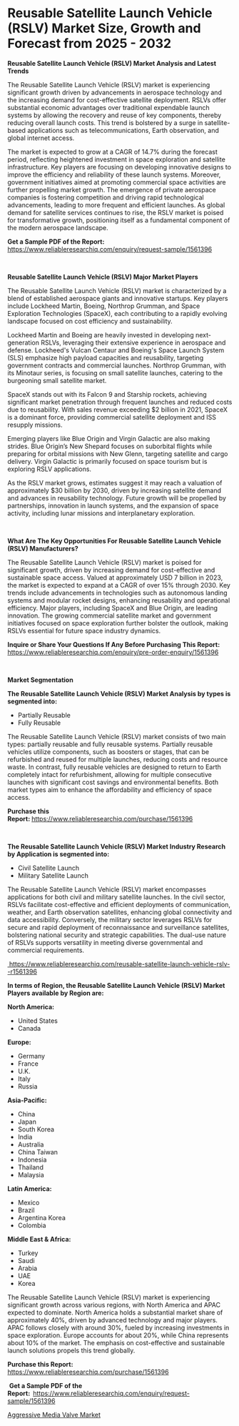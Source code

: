 <p><h1>Reusable Satellite Launch Vehicle (RSLV) Market Size, Growth and Forecast from 2025 - 2032</h1></p><p><strong>Reusable Satellite Launch Vehicle (RSLV) Market Analysis and Latest Trends</strong></p>
<p><p>The Reusable Satellite Launch Vehicle (RSLV) market is experiencing significant growth driven by advancements in aerospace technology and the increasing demand for cost-effective satellite deployment. RSLVs offer substantial economic advantages over traditional expendable launch systems by allowing the recovery and reuse of key components, thereby reducing overall launch costs. This trend is bolstered by a surge in satellite-based applications such as telecommunications, Earth observation, and global internet access.</p><p>The market is expected to grow at a CAGR of 14.7% during the forecast period, reflecting heightened investment in space exploration and satellite infrastructure. Key players are focusing on developing innovative designs to improve the efficiency and reliability of these launch systems. Moreover, government initiatives aimed at promoting commercial space activities are further propelling market growth. The emergence of private aerospace companies is fostering competition and driving rapid technological advancements, leading to more frequent and efficient launches. As global demand for satellite services continues to rise, the RSLV market is poised for transformative growth, positioning itself as a fundamental component of the modern aerospace landscape.</p></p>
<p><strong>Get a Sample PDF of the Report:&nbsp;</strong> <a href="https://www.reliableresearchiq.com/enquiry/request-sample/1561396?utm_campaign=3026&utm_medium=2&utm_source=Github&utm_content=ia&utm_term=11042025&utm_id=reusable-satellite-launch-vehicle-rslv">https://www.reliableresearchiq.com/enquiry/request-sample/1561396</a></p>
<p>&nbsp;</p>
<p><strong>Reusable Satellite Launch Vehicle (RSLV) Major Market Players</strong></p>
<p><p>The Reusable Satellite Launch Vehicle (RSLV) market is characterized by a blend of established aerospace giants and innovative startups. Key players include Lockheed Martin, Boeing, Northrop Grumman, and Space Exploration Technologies (SpaceX), each contributing to a rapidly evolving landscape focused on cost efficiency and sustainability.</p><p>Lockheed Martin and Boeing are heavily invested in developing next-generation RSLVs, leveraging their extensive experience in aerospace and defense. Lockheed's Vulcan Centaur and Boeing's Space Launch System (SLS) emphasize high payload capacities and reusability, targeting government contracts and commercial launches. Northrop Grumman, with its Minotaur series, is focusing on small satellite launches, catering to the burgeoning small satellite market.</p><p>SpaceX stands out with its Falcon 9 and Starship rockets, achieving significant market penetration through frequent launches and reduced costs due to reusability. With sales revenue exceeding $2 billion in 2021, SpaceX is a dominant force, providing commercial satellite deployment and ISS resupply missions.</p><p>Emerging players like Blue Origin and Virgin Galactic are also making strides. Blue Origin’s New Shepard focuses on suborbital flights while preparing for orbital missions with New Glenn, targeting satellite and cargo delivery. Virgin Galactic is primarily focused on space tourism but is exploring RSLV applications.</p><p>As the RSLV market grows, estimates suggest it may reach a valuation of approximately $30 billion by 2030, driven by increasing satellite demand and advances in reusability technology. Future growth will be propelled by partnerships, innovation in launch systems, and the expansion of space activity, including lunar missions and interplanetary exploration.</p></p>
<p>&nbsp;</p>
<p><strong>What Are The Key Opportunities For Reusable Satellite Launch Vehicle (RSLV) Manufacturers?</strong></p>
<p><p>The Reusable Satellite Launch Vehicle (RSLV) market is poised for significant growth, driven by increasing demand for cost-effective and sustainable space access. Valued at approximately USD 7 billion in 2023, the market is expected to expand at a CAGR of over 15% through 2030. Key trends include advancements in technologies such as autonomous landing systems and modular rocket designs, enhancing reusability and operational efficiency. Major players, including SpaceX and Blue Origin, are leading innovation. The growing commercial satellite market and government initiatives focused on space exploration further bolster the outlook, making RSLVs essential for future space industry dynamics.</p></p>
<p><strong>Inquire or Share Your Questions If Any Before Purchasing This Report:</strong> <a href="https://www.reliableresearchiq.com/enquiry/pre-order-enquiry/1561396?utm_campaign=3026&utm_medium=2&utm_source=Github&utm_content=ia&utm_term=11042025&utm_id=reusable-satellite-launch-vehicle-rslv">https://www.reliableresearchiq.com/enquiry/pre-order-enquiry/1561396</a></p>
<p>&nbsp;</p>
<p><strong>Market Segmentation</strong></p>
<p><strong>The Reusable Satellite Launch Vehicle (RSLV) Market Analysis by types is segmented into:</strong></p>
<p><ul><li>Partially Reusable</li><li>Fully Reusable</li></ul></p>
<p><p>The Reusable Satellite Launch Vehicle (RSLV) market consists of two main types: partially reusable and fully reusable systems. Partially reusable vehicles utilize components, such as boosters or stages, that can be refurbished and reused for multiple launches, reducing costs and resource waste. In contrast, fully reusable vehicles are designed to return to Earth completely intact for refurbishment, allowing for multiple consecutive launches with significant cost savings and environmental benefits. Both market types aim to enhance the affordability and efficiency of space access.</p></p>
<p><strong>Purchase this Report:&nbsp;</strong><a href="https://www.reliableresearchiq.com/purchase/1561396?utm_campaign=3026&utm_medium=2&utm_source=Github&utm_content=ia&utm_term=11042025&utm_id=reusable-satellite-launch-vehicle-rslv">https://www.reliableresearchiq.com/purchase/1561396</a></p>
<p>&nbsp;</p>
<p><strong>The Reusable Satellite Launch Vehicle (RSLV) Market Industry Research by Application is segmented into:</strong></p>
<p><ul><li>Civil Satellite Launch</li><li>Military Satellite Launch</li></ul></p>
<p><p>The Reusable Satellite Launch Vehicle (RSLV) market encompasses applications for both civil and military satellite launches. In the civil sector, RSLVs facilitate cost-effective and efficient deployments of communication, weather, and Earth observation satellites, enhancing global connectivity and data accessibility. Conversely, the military sector leverages RSLVs for secure and rapid deployment of reconnaissance and surveillance satellites, bolstering national security and strategic capabilities. The dual-use nature of RSLVs supports versatility in meeting diverse governmental and commercial requirements.</p></p>
<p><a href="https://www.reliableresearchiq.com/reusable-satellite-launch-vehicle-rslv--r1561396?utm_campaign=3026&utm_medium=2&utm_source=Github&utm_content=ia&utm_term=11042025&utm_id=reusable-satellite-launch-vehicle-rslv">&nbsp;https://www.reliableresearchiq.com/reusable-satellite-launch-vehicle-rslv--r1561396</a></p>
<p><strong>In terms of Region, the Reusable Satellite Launch Vehicle (RSLV) Market Players available by Region are:</strong></p>
<p>
    <p> <strong> North America: </strong>
        <ul>
            <li>United States</li>
            <li>Canada</li>
        </ul>
        </p> 
    <p> <strong> Europe: </strong>
        <ul>
            <li>Germany</li>
            <li>France</li>
            <li>U.K.</li>
            <li>Italy</li>
            <li>Russia</li>
        </ul>
        </p> 
    <p> <strong> Asia-Pacific: </strong>
        <ul>
            <li>China</li>
            <li>Japan</li>
            <li>South Korea</li>
            <li>India</li>
            <li>Australia</li>
            <li>China Taiwan</li>
            <li>Indonesia</li>
            <li>Thailand</li>
            <li>Malaysia</li>
        </ul>
        </p> 
    <p> <strong> Latin America: </strong>
        <ul>
            <li>Mexico</li>
            <li>Brazil</li>
            <li>Argentina Korea</li>
            <li>Colombia</li>
        </ul>
        </p> 
    <p> <strong> Middle East & Africa: </strong>
        <ul>
            <li>Turkey</li>
            <li>Saudi</li>
            <li>Arabia</li>
            <li>UAE</li>
            <li>Korea</li>
        </ul>
    </p>
    </p>
<p><p>The Reusable Satellite Launch Vehicle (RSLV) market is experiencing significant growth across various regions, with North America and APAC expected to dominate. North America holds a substantial market share of approximately 40%, driven by advanced technology and major players. APAC follows closely with around 30%, fueled by increasing investments in space exploration. Europe accounts for about 20%, while China represents about 10% of the market. The emphasis on cost-effective and sustainable launch solutions propels this trend globally.</p></p>
<p><strong>Purchase this Report: </strong><a href="https://www.reliableresearchiq.com/purchase/1561396?utm_campaign=3026&utm_medium=2&utm_source=Github&utm_content=ia&utm_term=11042025&utm_id=reusable-satellite-launch-vehicle-rslv">https://www.reliableresearchiq.com/purchase/1561396</a></p>
<p>&nbsp;<strong>Get a Sample PDF of the Report:&nbsp;&nbsp;</strong><a href="https://www.reliableresearchiq.com/enquiry/request-sample/1561396?utm_campaign=3026&utm_medium=2&utm_source=Github&utm_content=ia&utm_term=11042025&utm_id=reusable-satellite-launch-vehicle-rslv">https://www.reliableresearchiq.com/enquiry/request-sample/1561396</a></p>
<p><strong></strong></p>
<p><p><a href="https://github.com/bibzmuiko/Market-Research-Report-List-1/blob/main/aggressive-media-valve-market.md?utm_campaign=3026&utm_medium=2&utm_source=Github&utm_content=ia&utm_term=11042025&utm_id=reusable-satellite-launch-vehicle-rslv">Aggressive Media Valve Market</a></p></p>